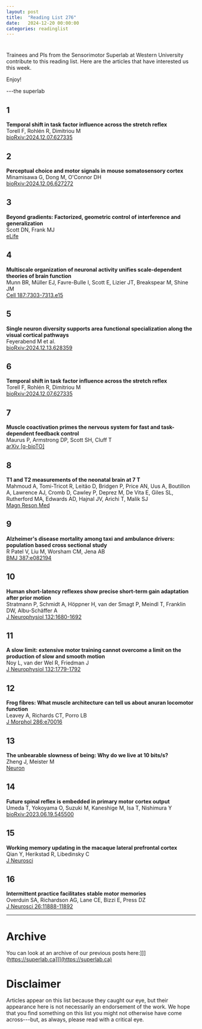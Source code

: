 ```yaml
---
layout: post
title:  "Reading List 276"
date:   2024-12-20 00:00:00
categories: readinglist
---
```


# 

Trainees and PIs from the Sensorimotor Superlab at Western University contribute to this reading list. Here are the articles that have interested us this week.  

Enjoy!  

---the superlab


## 1
**Temporal shift in task factor influence across the stretch reflex**  
Torell F, Rohlén R, Dimitriou M  
[bioRxiv:2024.12.07.627335](https://www.biorxiv.org/content/10.1101/2024.12.07.627335v1.abstract)

## 2
**Perceptual choice and motor signals in mouse somatosensory cortex**  
Minamisawa G, Dong M, O'Connor DH  
[bioRxiv:2024.12.06.627272](https://www.biorxiv.org/content/10.1101/2024.12.06.627272v1.abstract)

## 3
**Beyond gradients: Factorized, geometric control of interference and generalization**  
Scott DN, Frank MJ  
[eLife](https://elifesciences.org/reviewed-preprints/103701)

## 4
**Multiscale organization of neuronal activity unifies scale-dependent theories of brain function**  
Munn BR, Müller EJ, Favre-Bulle I, Scott E, Lizier JT, Breakspear M, Shine JM  
[Cell 187:7303-7313.e15](http://www.cell.com/article/S0092867424011528/abstract)

## 5
**Single neuron diversity supports area functional specialization along the visual cortical pathways**  
Feyerabend M et al.  
[bioRxiv:2024.12.13.628359](https://www.biorxiv.org/content/10.1101/2024.12.13.628359v1.abstract)

## 6
**Temporal shift in task factor influence across the stretch reflex**  
Torell F, Rohlén R, Dimitriou M  
[bioRxiv:2024.12.07.627335](https://www.biorxiv.org/content/10.1101/2024.12.07.627335v1.abstract)

## 7
**Muscle coactivation primes the nervous system for fast and task-dependent feedback control**  
Maurus P, Armstrong DP, Scott SH, Cluff T  
[arXiv [q-bioTO]](http://arxiv.org/abs/2410.16101)

## 8
**T1 and T2 measurements of the neonatal brain at 7 T**  
Mahmoud A, Tomi-Tricot R, Leitão D, Bridgen P, Price AN, Uus A, Boutillon A, Lawrence AJ, Cromb D, Cawley P, Deprez M, De Vita E, Giles SL, Rutherford MA, Edwards AD, Hajnal JV, Arichi T, Malik SJ  
[Magn Reson Med](https://onlinelibrary.wiley.com/doi/abs/10.1002/mrm.30403)

## 9
**Alzheimer's disease mortality among taxi and ambulance drivers: population based cross sectional study**  
R Patel V, Liu M, Worsham CM, Jena AB  
[BMJ 387:e082194](https://www.bmj.com/content/387/bmj-2024-082194.abstract)

## 10
**Human short-latency reflexes show precise short-term gain adaptation after prior motion**  
Stratmann P, Schmidt A, Höppner H, van der Smagt P, Meindl T, Franklin DW, Albu-Schäffer A  
[J Neurophysiol 132:1680-1692](https://journals.physiology.org/doi/10.1152/jn.00212.2024)

## 11
**A slow limit: extensive motor training cannot overcome a limit on the production of slow and smooth motion**  
Noy L, van der Wel R, Friedman J  
[J Neurophysiol 132:1779-1792](https://journals.physiology.org/doi/10.1152/jn.00208.2024)

## 12
**Frog fibres: What muscle architecture can tell us about anuran locomotor function**  
Leavey A, Richards CT, Porro LB  
[J Morphol 286:e70016](https://onlinelibrary.wiley.com/doi/abs/10.1002/jmor.70016)

## 13
**The unbearable slowness of being: Why do we live at 10 bits/s?**  
Zheng J, Meister M  
[Neuron ](http://www.cell.com/article/S0896627324008080/abstract)

## 14
**Future spinal reflex is embedded in primary motor cortex output**  
Umeda T, Yokoyama O, Suzuki M, Kaneshige M, Isa T, Nishimura Y  
[bioRxiv:2023.06.19.545500](https://www.biorxiv.org/content/10.1101/2023.06.19.545500v1.abstract)

## 15
**Working memory updating in the macaque lateral prefrontal cortex**  
Qian Y, Herikstad R, Libedinsky C  
[J Neurosci](https://www.jneurosci.org/content/early/2024/12/08/JNEUROSCI.1770-24.2024.abstract)

## 16
**Intermittent practice facilitates stable motor memories**  
Overduin SA, Richardson AG, Lane CE, Bizzi E, Press DZ  
[J Neurosci 26:11888-11892](http://dx.doi.org/10.1523/JNEUROSCI.1320-06.2006)

---

# Archive
You can look at an archive of our previous posts here:]]](https://superlab.ca]]](https://superlab.ca)


# Disclaimer
Articles appear on this list because they caught our eye, but their appearance here is not necessarily an endorsement of the work. We hope that you find something on this list you might not otherwise have come across---but, as always, please read with a critical eye.
